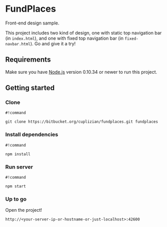# FundPlaces #

Front-end design sample.

This project includes two kind of design, one with static top navigation bar (in `index.html`), and one with fixed top navigation bar (in `fixed-navbar.html`). Go and give it a try!


## Requirements ##

Make sure you have [Node.js](http://nodejs.org) version 0.10.34 or newer to run this project.


## Getting started ##

### Clone ###
```
#!command

git clone https://bitbucket.org/cuplizian/fundplaces.git fundplaces
```

### Install dependencies ###
```
#!command

npm install
```

### Run server ###
```
#!command

npm start
```

### Up to go ###
Open the project!

`http://<your-server-ip-or-hostname-or-just-localhost>:42600`
